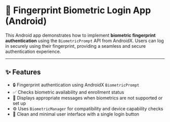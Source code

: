 # 🔐 Fingerprint Biometric Login App (Android)

This Android app demonstrates how to implement **biometric fingerprint authentication** using the `BiometricPrompt` API from AndroidX. Users can log in securely using their fingerprint, providing a seamless and secure authentication experience.

---

## ✨ Features

- 🔒 Fingerprint authentication using AndroidX `BiometricPrompt`
- ✅ Checks biometric availability and enrollment status
- 🚫 Displays appropriate messages when biometrics are not supported or set up
- ⚙️ Uses `BiometricManager` for compatibility and device capability checks
- 📱 Clean and minimal user interface with a single login button

